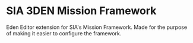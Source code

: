 # SIA 3DEN Mission Framework

Eden Editor extension for SIA's Mission Framework.  Made for the purpose of making it easier to configure the framework.
